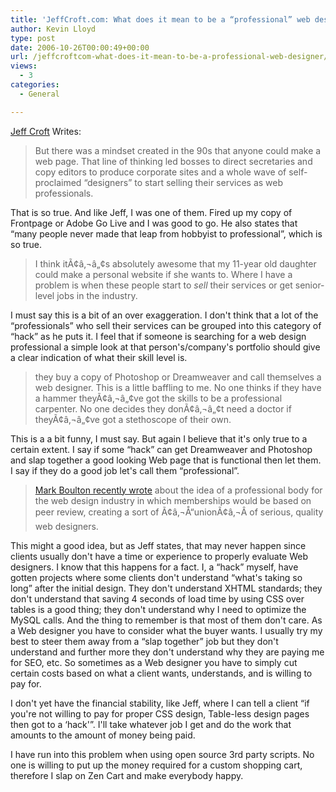 ```yaml
---
title: 'JeffCroft.com: What does it mean to be a “professional” web designer?'
author: Kevin Lloyd
type: post
date: 2006-10-26T00:00:49+00:00
url: /jeffcroftcom-what-does-it-mean-to-be-a-professional-web-designer/
views:
  - 3
categories:
  - General

---
```

[Jeff Croft][1] Writes:

> But there was a mindset created in the 90s that anyone could make a web page. That line of thinking led bosses to direct secretaries and copy editors to produce corporate sites and a whole wave of self-proclaimed &#8220;designers&#8221; to start selling their services as web professionals.

That is so true. And like Jeff, I was one of them. Fired up my copy of Frontpage or Adobe Go Live and I was good to go. He also states that &#8220;many people never made that leap from hobbyist to professional&#8221;, which is so true.

> I think itÃ¢â‚¬â„¢s absolutely awesome that my 11-year old daughter could make a personal website if she wants to. Where I have a problem is when these people start to _sell_ their services or get senior-level jobs in the industry.

I must say this is a bit of an over exaggeration. I don't think that a lot of the &#8220;professionals&#8221; who sell their services can be grouped into this category of &#8220;hack&#8221; as he puts it. I feel that if someone is searching for a web design professional a simple look at that person's/company's portfolio should give a clear indication of what their skill level is.

> they buy a copy of Photoshop or Dreamweaver and call themselves a web designer. This is a little baffling to me. No one thinks if they have a hammer theyÃ¢â‚¬â„¢ve got the skills to be a professional carpenter. No one decides they donÃ¢â‚¬â„¢t need a doctor if theyÃ¢â‚¬â„¢ve got a stethoscope of their own.

This is a a bit funny, I must say. But again I believe that it's only true to a certain extent. I say if some &#8220;hack&#8221; can get Dreamweaver and Photoshop and slap together a good looking Web page that is functional then let them. I say if they do a good job let's call them &#8220;professional&#8221;.

> [Mark Boulton recently wrote][2] about the idea of a professional body for the web design industry in which memberships would be based on peer review, creating a sort of Ã¢â‚¬Å“unionÃ¢â‚¬Â of serious, quality web designers.

This might a good idea, but as Jeff states, that may never happen since clients usually don't have a time or experience to properly evaluate Web designers. I know that this happens for a fact. I, a &#8220;hack&#8221; myself, have gotten projects where some clients don't understand &#8220;what's taking so long&#8221; after the initial design. They don't understand XHTML standards; they don't understand that saving 4 seconds of load time by using CSS over tables is a good thing; they don't understand why I need to optimize the MySQL calls. And the thing to remember is that most of them don't care. As a Web designer you have to consider what the buyer wants. I usually try my best to steer them away from a &#8220;slap together&#8221; job but they don't understand and further more they don't understand why they are paying me for SEO, etc. So sometimes as a Web designer you have to simply cut certain costs based on what a client wants, understands, and is willing to pay for.

I don't yet have the financial stability, like Jeff, where I can tell a client &#8220;if you're not willing to pay for proper CSS design, Table-less design pages then got to a &#8216;hack'&#8221;. I'll take whatever job I get and do the work that amounts to the amount of money being paid.

I have run into this problem when using open source 3rd party scripts. No one is willing to put up the money required for a custom shopping cart, therefore I slap on Zen Cart and make everybody happy.

 [1]: http://www2.jeffcroft.com/2006/oct/01/what-does-it-mean-be-professional-web-designer/
 [2]: http://www.markboulton.co.uk/journal/comments/professional_body_for_the_web_design_industry/